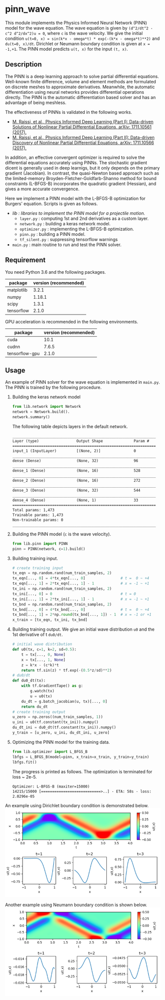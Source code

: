 # pinn_wave

This module implements the Physics Informed Neural Network (PINN) model for the wave equation. The wave equation is given by `(d^2/dt^2 - c^2 d^2/dx^2)u = 0`, where `c` is the wave velocity. We give the initial condition `u(t=0, x) = sin(k*x - omega*t) * exp(-(k*x - omega*t)**2)` and `du(t=0, x)/dt`. Dirichlet or Neumann boundary condition is given at `x = -1,+1`. The PINN model predicts `u(t, x)` for the input `(t, x)`.

## Description

The PINN is a deep learning approach to solve partial differential equations. Well-known finite difference, volume and element methods are formulated on discrete meshes to approximate derivatives. Meanwhile, the automatic differentiation using neural networks provides differential operations directly. The PINN is the automatic differentiation based solver and has an advantage of being meshless.

The effectiveness of PINNs is validated in the following works.

* [M. Raissi, et al., Physics Informed Deep Learning (Part I): Data-driven Solutions of Nonlinear Partial Differential Equations, arXiv: 1711.10561 (2017).](https://arxiv.org/abs/1711.10561)
* [M. Raissi, et al., Physics Informed Deep Learning (Part II): Data-driven Discovery of Nonlinear Partial Differential Equations, arXiv: 1711.10566 (2017).](https://arxiv.org/abs/1711.10566)

In addition, an effective convergent optimizer is required to solve the differential equations accurately using PINNs. The stochastic gradient dicent is generally used in deep learnigs, but it only depends on the primary gradient (Jacobian). In contrast, the quasi-Newton based approach such as the limited-memory Broyden-Fletcher-Goldfarb-Shanno method for bound constraints (L-BFGS-B) incorporates the quadratic gradient (Hessian), and gives a more accurate convergence.

Here we implement a PINN model with the L-BFGS-B optimization for Burgers' equation.
Scripts is given as follows.

* *lib : libraries to implement the PINN model for a projectile motion.*
    * `layer.py` : computing 1st and 2nd derivatives as a custom layer.
    * `network.py` : building a keras network model.
    * `optimizer.py` : implementing the L-BFGS-B optimization.
    * `pinn.py` : building a PINN model.
    * `tf_silent.py` : suppressing tensorflow warnings
* `main.py` : main routine to run and test the PINN solver.

## Requirement

You need Python 3.6 and the following packages.

| package    | version (recommended) |
| -          | -      |
| matplotlib | 3.2.1  |
| numpy      | 1.18.1 |
| scipy      | 1.3.1  |
| tensorflow | 2.1.0  |

GPU acceleration is recommended in the following environments.

| package        | version (recommended) |
| -              | -     |
| cuda           | 10.1  |
| cudnn          | 7.6.5 |
| tensorflow-gpu | 2.1.0 |

## Usage

An example of PINN solver for the wave equation is implemented in `main.py`. The PINN is trained by the following procedure.

1. Building the keras network model
    ```python
    from lib.network import Network
    network = Network.build().
    network.summary()
    ```
    The following table depicts layers in the default network.
    ```
    _________________________________________________________________
    Layer (type)                 Output Shape              Param #
    =================================================================
    input_1 (InputLayer)         [(None, 2)]               0
    _________________________________________________________________
    dense (Dense)                (None, 32)                96
    _________________________________________________________________
    dense_1 (Dense)              (None, 16)                528
    _________________________________________________________________
    dense_2 (Dense)              (None, 16)                272
    _________________________________________________________________
    dense_3 (Dense)              (None, 32)                544
    _________________________________________________________________
    dense_4 (Dense)              (None, 1)                 33
    =================================================================
    Total params: 1,473
    Trainable params: 1,473
    Non-trainable params: 0
    _________________________________________________________________
    ```
2. Building the PINN model (`c` is the wave velocity).
    ```python
    from lib.pinn import PINN
    pinn = PINN(network, c=1).build()
    ```
3. Building training input.
    ```python
    # create training input
    tx_eqn = np.random.rand(num_train_samples, 2)
    tx_eqn[..., 0] = 4*tx_eqn[..., 0]                # t =  0 ~ +4
    tx_eqn[..., 1] = 2*tx_eqn[..., 1] - 1            # x = -1 ~ +1
    tx_ini = np.random.rand(num_train_samples, 2)
    tx_ini[..., 0] = 0                               # t = 0
    tx_ini[..., 1] = 2*tx_ini[..., 1] - 1            # x = -1 ~ +1
    tx_bnd = np.random.rand(num_train_samples, 2)
    tx_bnd[..., 0] = 4*tx_bnd[..., 0]                # t =  0 ~ +4
    tx_bnd[..., 1] = 2*np.round(tx_bnd[..., 1]) - 1  # x = -1 or +1
    x_train = [tx_eqn, tx_ini, tx_bnd]
    ```
4. Building training output. We give an initial wave distribution `u0` and the 1st derivative of t `du0/dt`.
    ```python
    # initial wave distribution
    def u0(tx, c=1, k=2, sd=0.5):
        t = tx[..., 0, None]
        x = tx[..., 1, None]
        z = k*x - (c*k)*t
        return tf.sin(z) * tf.exp(-(0.5*z/sd)**2)
    # du0/dt
    def du0_dt(tx):
        with tf.GradientTape() as g:
            g.watch(tx)
            u = u0(tx)
        du_dt = g.batch_jacobian(u, tx)[..., 0]
        return du_dt
    # create training output
    u_zero = np.zeros((num_train_samples, 1))
    u_ini = u0(tf.constant(tx_ini)).numpy()
    du_dt_ini = du0_dt(tf.constant(tx_ini)).numpy()
    y_train = [u_zero, u_ini, du_dt_ini, u_zero]
    ```
5. Optimizing the PINN model for the training data.
    ```python
    from lib.optimizer import L_BFGS_B
    lbfgs = L_BFGS_B(model=pinn, x_train=x_train, y_train=y_train)
    lbfgs.fit()
    ```
    The progress is printed as follows. The optimization is terminated for loss ~ 2e-5.
    ```
    Optimizer: L-BFGS-B (maxiter=15000)
    14215/15000 [===========================>..] - ETA: 58s - loss: 2.0296e-05
    ```

An example using Dirichlet boundary condition is demonstrated below.
![result_img](result_img_dirichlet.png)

Another example using Neumann boundary condition is shown below.
![result_img](result_img_neumann.png)
